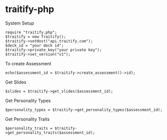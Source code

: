 traitify-php
============

System Setup
```
require "traitify.php";
$traitify = new Traitify();
$traitify->setHost("api.traitify.com");
$deck_id = "your deck id";
$traitify->private_key("your private key");
$traitify->set_version("v1");
```

To create Assessment
```
echo($assessment_id = $traitify->create_assessment()->id);
```

Get Slides
```
$slides = $traitify->get_slides($assessment_id);
```

Get Personality Types
```
$personality_types = $traitify->get_personality_types($assessment_id);
```

Get Personality Traits
```
$personality_traits = $traitify->get_personality_traits($assessment_id);
```